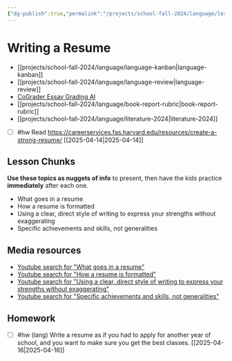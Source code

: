 ```yaml
---
{"dg-publish":true,"permalink":"/projects/school-fall-2024/language/lessons/resume-writing/"}
---
```



#  Writing a Resume

- [[projects/school-fall-2024/language/language-kanban\|language-kanban]]
- [[projects/school-fall-2024/language/language-review\|language-review]]
- [CoGrader Essay Grading AI](https://v2.cograder.com/app)
- [[projects/school-fall-2024/language/book-report-rubric\|book-report-rubric]]
- [[projects/school-fall-2024/language/literature-2024\|literature-2024]]


- [ ] #hw Read https://careerservices.fas.harvard.edu/resources/create-a-strong-resume/ [[2025-04-14\|2025-04-14]]

## Lesson Chunks

**Use these topics as nuggets of info** to present, then have the kids practice **immediately** after each one.


- What goes in a resume
- How a resume is formatted
- Using a clear, direct style of writing to express your strengths without exaggerating
- Specific achievements and skills, not generalities 


## Media resources


- [Youtube search for "What goes in a resume"](https://www.youtube.com/results?search_query=What%20goes%20in%20a%20resume) 
- [Youtube search for "How a resume is formatted"](https://www.youtube.com/results?search_query=How%20a%20resume%20is%20formatted) 
- [Youtube search for "Using a clear, direct style of writing to express your strengths without exaggerating"](https://www.youtube.com/results?search_query=Using%20a%20clear,%20direct%20style%20of%20writing%20to%20express%20your%20strengths%20without%20exaggerating) 
- [Youtube search for "Specific achievements and skills, not generalities"](https://www.youtube.com/results?search_query=Specific%20achievements%20and%20skills,%20not%20generalities) 

## Homework

- [ ] #hw (lang) Write a resume as if you had to apply for another year of school, and you want to make sure you get the best classes. [[2025-04-16\|2025-04-16]]
